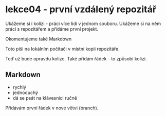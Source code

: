# lekce04 - první vzdálený repozitář

Ukážeme si i kolizi - práci více lidí v jednom souboru.
Ukážeme si na něm práci s repozitářem a přidáme první projekt.

Okomentujeme také Markdown

Toto píši na lokálním počítači v místní kopii repozitáře.

Teď už bude opravdu kolize. Také přidám řádek - to způsobí kolizi.

## Markdown
- rychlý
- jednoduchý
- dá se psát na klávesnici ručně

Přidávám první řádek v nové větvi (branch).

